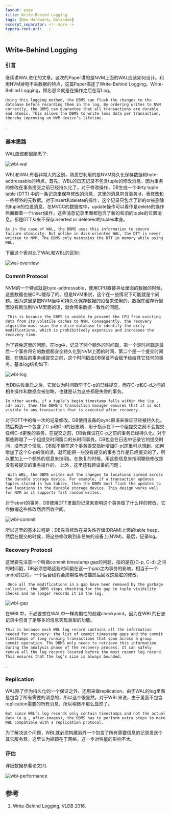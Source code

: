 ```yaml
---
layout: page
title: Write-Behind Logging
tags: [New Hardware, Database]
excerpt_separator: <!--more-->
typora-root-url: ../
---
```


## Write-Behind Logging 

### 引言

  继续讲WAL进化的文章。这次的Paper讲的是NVM上面的WAL应该如何设计。利用NVM掉电不丢数据的特点，这篇Paper描述了Write-Behind Logging。Write-Behind Logging，顾名思义就是在操作之后在写Log。

```
Using this logging method, the DBMS can flush the changes to the database before recording them in the log. By ordering writes to NVM correctly, the DBMS can guarantee that all transactions are durable and atomic. This allows the DBMS to write less data per transaction, thereby improving an NVM device’s lifetime.
```

.

### 基本思路

  WAL应该都很熟悉了:

![wbl-wal](/assets/img/wbl-wal.png)

 WBL和WAL有着非常大的区别，熟悉它利用的是NVM持久化保存数据和byte-addressable的特点。首先，WBL的日志记录不包含tuple的修改消息，因为事务的修改在事务提交之前已经持久化了。对于修改操作，DB生成一个dirty tuple table (DTT) 中的一条记录来保存修改的消息，这里的消息包含事务id，表修改和一些额外的元数据。对于insert和delete的操作，这个记录只包含了新的or被删除的tuple的位置消息。在MVCC的数据库中，update操作可以看作是delete的操作后面跟着一个insert操作，这些消息记录里面都包含了新的和旧的tuple的位置消息。都是DTT从来不保存inserted or deleteed的tuples本身。

```
As in the case of WAL, the DBMS uses this information to ensure failure atomicity. But unlike in disk-oriented WAL, the DTT is never written to NVM. The DBMS only maintains the DTT in memory while using WBL.
```

下面这个表对比了WAL和WBL的区别:

![wal-overview](/assets/img/wal-overview.png)

### Commit Protocol 

  NVM的一个特点就是byte-addressable，使用CPU直接寻址里面的数据的时候，这些数据也被CPU缓存了的。但是NVM来说，这个在一些情况下可能就是个问题。因为这里是把NVM当中可持久化保存数据的设备来使用的，数据在缓存行里面没有刷洗到NVM里面的话，就会带来数据一致性的问题。

```
 This is because the DBMS is unable to prevent the CPU from evicting data from its volatile caches to NVM. Consequently, the recovery algorithm must scan the entire database to identify the dirty modifications, which is prohibitively expensive and increases the recovery time.
```

  为了避免这里的问题，在log中，记录了两个额外的时间戳，第一个是时间戳是最后一个事务将它的数据都安全持久化到NVM上面的时间，第二个是一个提交时间戳，在随后的事务组提交之前，这个时间戳由DB保证不会赋予给给其它任何的事务。基本log结构如下:

![wbl-log](/assets/img/wbl-log.png)

  当DB失败重启之后，它就认为时间戳早于C-p的已经提交，而在C-p和C-d之间的相关操作和数据会被忽略，也就是认为这些都是失败的事务。

```
In other words, if a tuple’s begin timestamp falls within the (cp , cd) pair, then the DBMS’s transaction manager ensures that it is not visible to any transaction that is executed after recovery.
```

 对于DTT中的每一次的记录修改，DB使用设备的sync原语来保证已经被持久化。然后构造一个包含了C-p和C-d的日志项，用于指示在下一个组提交之前不会提交任何C-d更晚的事务。在提交之前，DB会保证在C-p之前的事务已经持久化。对于那些跨越了一个组提交时间窗口的长时间事务，DB也会在日志中记录它的提交时间，没有这个信息，DB就不能在这个事务提交指针增加C-p(这里可以想到，如何增加了这个C-p的值的话，就可能把一些没有提交的事务当作是已经提交的了，所以要加上一个额外的信息来指明)。在恢复的时候，用这些信息来指明哪些修改是没有被提交的事务操作的。 此外，这里还有跨设备的问题：

```
 With WBL, the DBMS writes out the changes to locations spread across the durable storage device. For example, if a transaction updates tuples stored in two tables, then the DBMS must flush the updates to two locations in the durable storage device. This design works well for NVM as it supports fast random writes.
```

  对于abort的事务，DB使用DTT里面的记录来查明这个事务做了什么样的修改，它会撤销这些修改然后回收空间。

![wbl-commit](/assets/img/wbl-commit.png)

  所以这里的基本过程是：DB先将修改在易失性存储(DRAM)上面的table heap，然后在提交的时候，将这些修改刷到非易失的设备上(NVM)，最后，记录log。

### Recovery Protocol 

  这里要先注意一个叫做commit timestamp gap的问题，指的是在(C-p, C-d) 之间的时间戳，DB必须忽略这些时间戳在这一个gap之内事务的影响，相当于一个undo的过程。一个后台线程会周期性地扫描然后回收这些脏的修改。

```
 Once all the modifications in a gap have been removed by the garbage collector, the DBMS stops checking for the gap in tuple visibility checks and no longer records it in the log.
```



![wbl-gap](/assets/img/wbl-gap.png)

 在WBL中，不必要想在WAL中一样周期性的创建checkpoint。因为在WBL的日志记录中包含了足够多的信息实现类型的功能。

```
This is because each WBL log record contains all the information needed for recovery: the list of commit timestamp gaps and the commit timestamps of long running transactions that span across a group commit operation. The DBMS only needs to retrieve this information during the analysis phase of the recovery process. It can safely remove all the log records located before the most recent log record. This ensures that the log’s size is always bounded.
```

.

### Replication 

  WAL除了作为持久化的一个保证之外，还用来做replication，由于WAL的log里面是包含了所有需要的消息的，所以这个很显然。对于WBL来说，由于里面不包含replication需要的所有消息，所以稍微不那么显然了。

```
But since WBL’s log records only contain timestamps and not the actual data (e.g., after-images), the DBMS has to perform extra steps to make WBL compatible with a replication protocol.
```

 为了解决这个问题，WBL就必须构建另外一个包含了所有需要信息的记录发送个其它服务器。这里认为瓶颈在于网络，这一步对性能的影响不大。

### 评估

  详细数据参看论文[1].

![wbl-performance](/assets/img/wbl-performance.png) 

## 参考

1. Write-Behind Logging, VLDB 2016.

